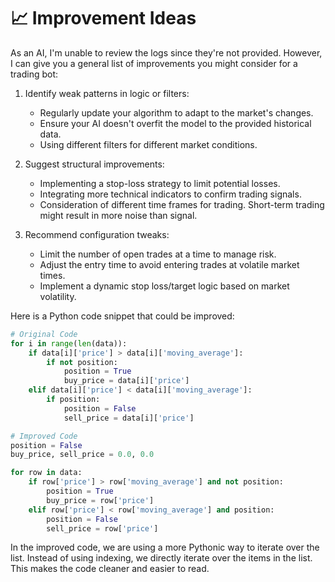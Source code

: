 # 📈 Improvement Ideas

As an AI, I'm unable to review the logs since they're not provided. However, I can give you a general list of improvements you might consider for a trading bot:

1. Identify weak patterns in logic or filters:
   - Regularly update your algorithm to adapt to the market's changes.
   - Ensure your AI doesn't overfit the model to the provided historical data.
   - Using different filters for different market conditions. 

2. Suggest structural improvements:
   - Implementing a stop-loss strategy to limit potential losses.
   - Integrating more technical indicators to confirm trading signals.
   - Consideration of different time frames for trading. Short-term trading might result in more noise than signal.

3. Recommend configuration tweaks:
   - Limit the number of open trades at a time to manage risk.
   - Adjust the entry time to avoid entering trades at volatile market times.
   - Implement a dynamic stop loss/target logic based on market volatility.

Here is a Python code snippet that could be improved:

```python
# Original Code
for i in range(len(data)):
    if data[i]['price'] > data[i]['moving_average']:
        if not position:
            position = True
            buy_price = data[i]['price']
    elif data[i]['price'] < data[i]['moving_average']:
        if position:
            position = False
            sell_price = data[i]['price']

# Improved Code
position = False
buy_price, sell_price = 0.0, 0.0

for row in data:
    if row['price'] > row['moving_average'] and not position:
        position = True
        buy_price = row['price']
    elif row['price'] < row['moving_average'] and position:
        position = False
        sell_price = row['price']
```

In the improved code, we are using a more Pythonic way to iterate over the list. Instead of using indexing, we directly iterate over the items in the list. This makes the code cleaner and easier to read.
